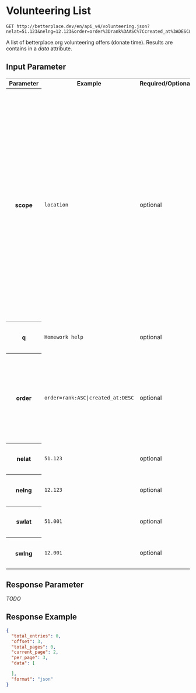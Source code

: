 
# Volunteering List

```nginx
GET http://betterplace.dev/en/api_v4/volunteering.json?nelat=51.123&nelng=12.123&order=order%3Drank%3AASC%7Ccreated_at%3ADESC&q=Homework+help&scope=location&swlat=51.001&swlng=12.001
```

A list of betterplace.org volunteering offers (donate time).
Results are contains in a *data* attribute.


## Input Parameter

<table>
  <tr>
    <th>Parameter</th>
    <th>Example</th>
    <th>Required/Optional</th>
    <th>Description</th>
  </tr>
  <tr>
    <th>scope</th>
    <td><code>location</code></td>
    <td>optional</td>
    <td>Specify how the search-query <code>q</code> should behave:
<ul>
<li>"no scope" (default) performs a full text search
<li><code>human_name</code> searches only on the contact-person-fullname and carrier-fullname. Use this to get all volunteering offers by "Unicef" or by "Till Behnke".
<li><code>location</code> does a reverse geocoding lookup and shows results based on the lookup-bounding-box or a default-radius of 30 km.
</ul>
<a href="../README.md#request-parameter-format">Learn how to format the parameter</a>.
</td>
  </tr>
  <tr>
    <th>q</th>
    <td><code>Homework help</code></td>
    <td>optional</td>
    <td>Search query. The searches behaviour is based on the scope.</td>
  </tr>
  <tr>
    <th>order</th>
    <td><code>order=rank:ASC|created_at:DESC</code></td>
    <td>optional</td>
    <td>Order the result by <code>rank</code> (default), <code>id</code>, <code>progress_percentage</code>, <code>completed</code>, <code>tax_deductible</code>, <code>created_at</code>, <code>updated_at</code>, <code>last_donation_at</code>.
Use the optional <code>ASC</code> (defualt) or <code>DESC</code>.
<a href="../README.md#request-parameter-format">Learn how to format the parameter</a>.
</td>
  </tr>
  <tr>
    <th>nelat</th>
    <td><code>51.123</code></td>
    <td>optional</td>
    <td>For geographic bound filterning: The northeast corner's latitude.</td>
  </tr>
  <tr>
    <th>nelng</th>
    <td><code>12.123</code></td>
    <td>optional</td>
    <td>For geographic bound filterning: The northeast corner's longitude.</td>
  </tr>
  <tr>
    <th>swlat</th>
    <td><code>51.001</code></td>
    <td>optional</td>
    <td>For geographic bound filterning: The southwest corner's latitude.</td>
  </tr>
  <tr>
    <th>swlng</th>
    <td><code>12.001</code></td>
    <td>optional</td>
    <td>For geographic bound filterning: The southwest corner's longitude.</td>
  </tr>
</table>

## Response Parameter

*TODO*

## Response Example

```json
{
  "total_entries": 0,
  "offset": 3,
  "total_pages": 0,
  "current_page": 2,
  "per_page": 3,
  "data": [

  ],
  "format": "json"
}
```

